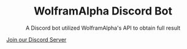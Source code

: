 <h1 align="center">WolframAlpha Discord Bot</h1>
<p align="center">A Discord bot utilized WolframAlpha's API to obtain full result</p>
<a href="https://discord.gg/97T3wEe" align="center">Join our Discord Server</a>
